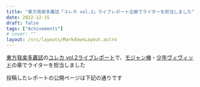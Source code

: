 ```yaml
---
title: "東方我楽多叢誌「ユレカ vol.2」ライブレポート企画でライターを担当しました"
date: 2022-12-15
draft: false
tags: ["Achivements"]
# cover: ""
layout: /src/layouts/MarkdownLayout.astro
---
```


[東方我楽多叢誌](https://touhougarakuta.com/)の[ユレカ vol.2ライブレポート](https://touhougarakuta.com/article/eureka-vol2)で、[モジャン棒](https://soundcloud.com/tanakawakame)・[少年ヴィヴィッド](https://syounenvivid.yu-nagi.com/)の章でライターを担当しました

投稿したレポートの公開ページは下記の通りです

<div class="iframely-embed"><div class="iframely-responsive" style="height: 140px; padding-bottom: 0;"><a href="https://touhougarakuta.com/eureka-vol2" data-iframely-url="//iframely.net/pot6xt5?card=small"></a></div></div>
